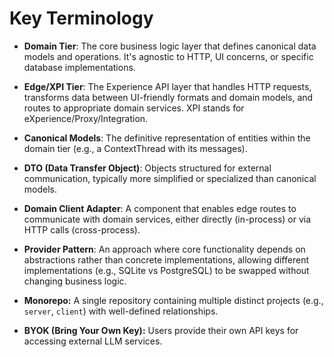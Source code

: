 # Key Terminology

- **Domain Tier**: The core business logic layer that defines canonical data models and operations. It's agnostic to HTTP, UI concerns, or specific database implementations.

- **Edge/XPI Tier**: The Experience API layer that handles HTTP requests, transforms data between UI-friendly formats and domain models, and routes to appropriate domain services. XPI stands for eXperience/Proxy/Integration.

- **Canonical Models**: The definitive representation of entities within the domain tier (e.g., a ContextThread with its messages).

- **DTO (Data Transfer Object)**: Objects structured for external communication, typically more simplified or specialized than canonical models.

- **Domain Client Adapter**: A component that enables edge routes to communicate with domain services, either directly (in-process) or via HTTP calls (cross-process).

- **Provider Pattern**: An approach where core functionality depends on abstractions rather than concrete implementations, allowing different implementations (e.g., SQLite vs PostgreSQL) to be swapped without changing business logic.

- **Monorepo:** A single repository containing multiple distinct projects (e.g., `server`, `client`) with well-defined relationships.
- **BYOK (Bring Your Own Key):** Users provide their own API keys for accessing external LLM services.
